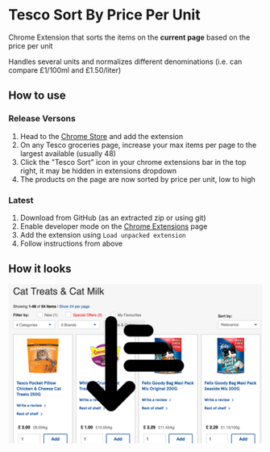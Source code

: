 # Tesco Sort By Price Per Unit

Chrome Extension that sorts the items on the **current page** based on the price per unit

Handles several units and normalizes different denominations (i.e. can compare £1/100ml and £1.50/liter)

## How to use

### Release Versons

1. Head to the [Chrome Store](https://chrome.google.com/webstore/detail/tesco-sort-by-price-per-u/nllnkbichmdphbcjgedbcbeemjfpkbfa?hl=en&authuser=0) and add the extension
1. On any Tesco groceries page, increase your max items per page to the largest available (usually 48)
1. Click the "Tesco Sort" icon in your chrome extensions bar in the top right, it may be hidden in extensions dropdown
1. The products on the page are now sorted by price per unit, low to high

### Latest

1. Download from GitHub (as an extracted zip or using git)
1. Enable developer mode on the [Chrome Extensions](chrome://extensions/) page
1. Add the extension using `Load unpacked extension`
1. Follow instructions from above

## How it looks

![GitHub Logo](/screenshot.png)
